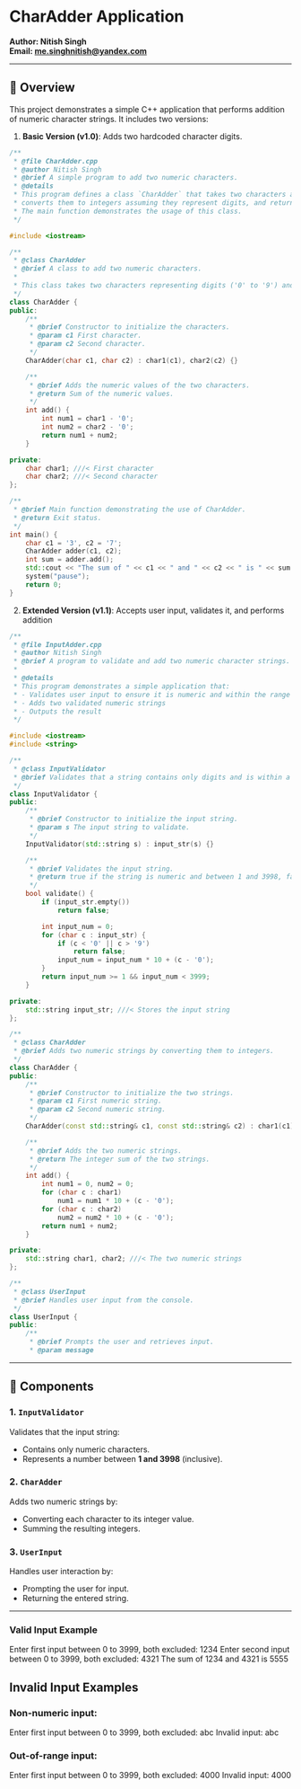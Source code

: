 # CharAdder Application

**Author: Nitish Singh** <br>
**Email: me.singhnitish@yandex.com**

---

## 📌 Overview

This project demonstrates a simple C++ application that performs addition of numeric character strings. It includes two versions:

1. **Basic Version (v1.0)**: Adds two hardcoded character digits.

```cpp
/**
 * @file CharAdder.cpp
 * @author Nitish Singh
 * @brief A simple program to add two numeric characters.
 * @details
 * This program defines a class `CharAdder` that takes two characters as input,
 * converts them to integers assuming they represent digits, and returns their sum.
 * The main function demonstrates the usage of this class.
 */

#include <iostream>

/**
 * @class CharAdder
 * @brief A class to add two numeric characters.
 *
 * This class takes two characters representing digits ('0' to '9') and adds their integer values.
 */
class CharAdder {
public:
    /**
     * @brief Constructor to initialize the characters.
     * @param c1 First character.
     * @param c2 Second character.
     */
    CharAdder(char c1, char c2) : char1(c1), char2(c2) {}

    /**
     * @brief Adds the numeric values of the two characters.
     * @return Sum of the numeric values.
     */
    int add() {
        int num1 = char1 - '0';
        int num2 = char2 - '0';
        return num1 + num2;
    }

private:
    char char1; ///< First character
    char char2; ///< Second character
};

/**
 * @brief Main function demonstrating the use of CharAdder.
 * @return Exit status.
 */
int main() {
    char c1 = '3', c2 = '7';
    CharAdder adder(c1, c2);
    int sum = adder.add();
    std::cout << "The sum of " << c1 << " and " << c2 << " is " << sum << std::endl;
    system("pause");
    return 0;
}
```
2. **Extended Version (v1.1)**: Accepts user input, validates it, and performs addition
```cpp
/**
 * @file InputAdder.cpp
 * @author Nitish Singh
 * @brief A program to validate and add two numeric character strings.
 * 
 * @details
 * This program demonstrates a simple application that:
 * - Validates user input to ensure it is numeric and within the range [1, 3998]
 * - Adds two validated numeric strings
 * - Outputs the result
 */

#include <iostream>
#include <string>

/**
 * @class InputValidator
 * @brief Validates that a string contains only digits and is within a specific numeric range.
 */
class InputValidator {
public:
    /**
     * @brief Constructor to initialize the input string.
     * @param s The input string to validate.
     */
    InputValidator(std::string s) : input_str(s) {}

    /**
     * @brief Validates the input string.
     * @return true if the string is numeric and between 1 and 3998, false otherwise.
     */
    bool validate() {
        if (input_str.empty())
            return false;

        int input_num = 0;
        for (char c : input_str) {
            if (c < '0' || c > '9')
                return false;
            input_num = input_num * 10 + (c - '0');
        }
        return input_num >= 1 && input_num < 3999;
    }

private:
    std::string input_str; ///< Stores the input string
};

/**
 * @class CharAdder
 * @brief Adds two numeric strings by converting them to integers.
 */
class CharAdder {
public:
    /**
     * @brief Constructor to initialize the two strings.
     * @param c1 First numeric string.
     * @param c2 Second numeric string.
     */
    CharAdder(const std::string& c1, const std::string& c2) : char1(c1), char2(c2) {}

    /**
     * @brief Adds the two numeric strings.
     * @return The integer sum of the two strings.
     */
    int add() {
        int num1 = 0, num2 = 0;
        for (char c : char1)
            num1 = num1 * 10 + (c - '0');
        for (char c : char2)
            num2 = num2 * 10 + (c - '0');
        return num1 + num2;
    }

private:
    std::string char1, char2; ///< The two numeric strings
};

/**
 * @class UserInput
 * @brief Handles user input from the console.
 */
class UserInput {
public:
    /**
     * @brief Prompts the user and retrieves input.
     * @param message
```
---

## 🧩 Components

### 1. `InputValidator`  
Validates that the input string:
- Contains only numeric characters.
- Represents a number between **1 and 3998** (inclusive).

### 2. `CharAdder`  
Adds two numeric strings by:
- Converting each character to its integer value.
- Summing the resulting integers.

### 3. `UserInput`  
Handles user interaction by:
- Prompting the user for input.
- Returning the entered string.

---

### Valid Input Example
Enter first input between 0 to 3999, both excluded: 1234
Enter second input between 0 to 3999, both excluded: 4321
The sum of 1234 and 4321 is 5555

## Invalid Input Examples
### Non-numeric input:
Enter first input between 0 to 3999, both excluded: abc
Invalid input: abc

### Out-of-range input:
Enter first input between 0 to 3999, both excluded: 4000
Invalid input: 4000



